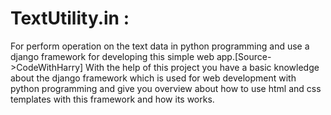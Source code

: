 # TextUtility.in :
For perform operation on the text data in python programming and use a django framework for developing this simple web app.[Source->CodeWithHarry]
With the help of this project you have a basic  knowledge about the django framework which is used for web development with python programming
and give you overview about how to use html and css templates with this framework and how its works.
